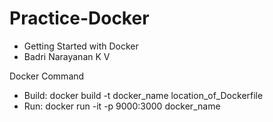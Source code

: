 # Practice-Docker

* Getting Started with Docker
* Badri Narayanan K V

Docker Command
* Build: docker build -t docker_name location_of_Dockerfile
* Run: docker run -it -p 9000:3000 docker_name
